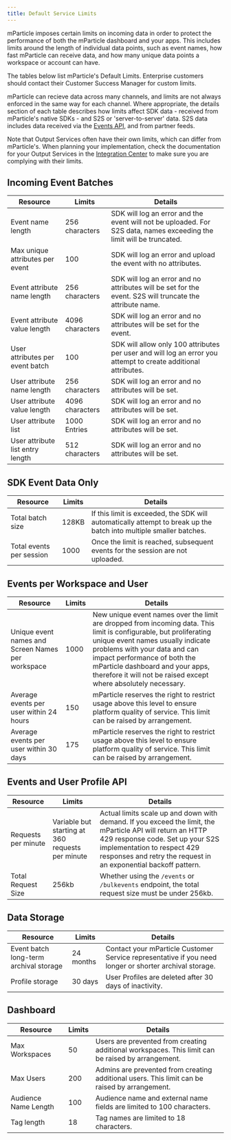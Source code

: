 ```yaml
---
title: Default Service Limits
---
```


mParticle imposes certain limits on incoming data in order to protect the performance of both the mParticle dashboard and your apps. This includes limits around the length of individual data points, such as event names, how fast mParticle can receive data, and how many unique data points a workspace or account can have. 

The tables below list mParticle's Default Limits. Enterprise customers should contact their Customer Success Manager for custom limits.

mParticle can recieve data across many channels, and limits are not always enforced in the same way for each channel. Where appropriate, the details section of each table describes how limits affect SDK data - received from mParticle's native SDKs - and S2S or 'server-to-server' data. S2S data includes data received via the [Events API](/developers/server/http/), and from partner feeds.

<aside> Note that Output Services often have their own limits, which can differ from mParticle's. When planning your implementation, check the documentation for your Output Services in the <a href="/integrations/">Integration Center</a> to make sure you are complying with their limits. </aside>

## Incoming Event Batches

| Resource | Limits | Details |
| -------- | ------ | --- |
| Event name length | 256 characters | SDK will log an error and the event will not be uploaded. For S2S data, names exceeding the limit will be truncated. |
| Max unique attributes per event | 100 | SDK will log an error and upload the event with no attributes.
| Event attribute name length | 256 characters | SDK will log an error and no attributes will be set for the event. S2S will truncate the attribute name.
| Event attribute value length | 4096 characters | SDK will log an error and no attributes will be set for the event. |
| User attributes per event batch | 100 | SDK will allow only 100 attributes per user and will log an error you attempt to create additional attributes.
| User attribute name length | 256 characters | SDK will log an error and no attributes will be set.
| User attribute value length | 4096 characters | SDK will log an error and no attributes will be set.
| User attribute list | 1000 Entries | SDK will log an error and no attributes will be set.
| User attribute list entry length | 512 characters | SDK will log an error and no attributes will be set.

## SDK Event Data Only

| Resource | Limits | Details |
| -------- | ------ | --- |
| Total batch size | 128KB | If this limit is exceeded, the SDK will automatically attempt to break up the batch into multiple smaller batches. | 
| Total events per session | 1000 | Once the limit is reached, subsequent events for the session are not uploaded. |

## Events per Workspace and User

| Resource | Limits | Details |
| -------- | ------ | ---| 
| Unique event names and Screen Names per workspace | 1000 | New unique event names over the limit are dropped from incoming data. This limit is configurable, but proliferating unique event names usually indicate problems with your data and can impact performance of both the mParticle dashboard and your apps, therefore it will not be raised except where absolutely necessary. |
| Average events per user within 24 hours | 150 | mParticle reserves the right to restrict usage above this level to ensure platform quality of service. This limit can be raised by arrangement.
| Average events per user within 30 days | 175 | mParticle reserves the right to restrict usage above this level to ensure platform quality of service. This limit can be raised by arrangement.

## Events and User Profile API

| Resource | Limits | Details |
| -------- | ------ | --- |
| Requests per minute | Variable but starting at 360 requests per minute | Actual limits scale up and down with demand. If you exceed the limit, the mParticle API will return an HTTP 429 response code. Set up your S2S implementation to respect 429 responses and retry the request in an exponential backoff pattern.
| Total Request Size | 256kb | Whether using the `/events` or `/bulkevents` endpoint, the total request size must be under 256kb.

## Data Storage

| Resource | Limits | Details |
| -------- | ------ | --- |
| Event batch long-term archival storage | 24 months | Contact your mParticle Customer Service representative if you need longer or shorter archival storage. |
| Profile storage | 30 days | User Profiles are deleted after 30 days of inactivity. |

## Dashboard

| Resource | Limits | Details |
| -------- | ------ | --- |
| Max Workspaces | 50 | Users are prevented from creating additional workspaces. This limit can be raised by arrangement.
| Max Users | 200 | Admins are prevented from creating additional users. This limit can be raised by arrangement.
| Audience Name Length| 100 | Audience name and external name fields are limited to 100 characters. 
| Tag length | 18 | Tag names are limited to 18 characters. 

















